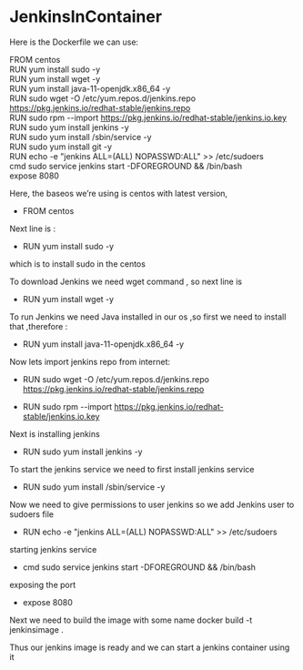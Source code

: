# JenkinsInContainer



Here is the Dockerfile we can use:


FROM centos <br>
RUN yum install sudo -y <br>
RUN   yum install wget -y <br>
RUN   yum install java-11-openjdk.x86_64 -y <br>
RUN   sudo wget -O /etc/yum.repos.d/jenkins.repo https://pkg.jenkins.io/redhat-stable/jenkins.repo <br>
RUN   sudo rpm --import https://pkg.jenkins.io/redhat-stable/jenkins.io.key <br>
RUN   sudo yum install jenkins -y <br>
RUN   sudo yum install /sbin/service -y <br>
RUN   sudo yum install git -y <br>
RUN   echo -e "jenkins ALL=(ALL) NOPASSWD:ALL" >> /etc/sudoers <br>
cmd sudo service jenkins start -DFOREGROUND && /bin/bash <br>
expose 8080 <br>




Here, the baseos we’re using is centos with latest version,
* FROM centos

Next line is :
* RUN yum install sudo -y 

which is to install sudo in the centos 

To download Jenkins we need wget command , so next line is 
 * RUN yum install wget -y 

To run Jenkins we need Java installed in our os ,so first we need to install that  ,therefore : 

* RUN yum install java-11-openjdk.x86_64 -y

Now lets import jenkins repo from internet:

* RUN   sudo wget -O /etc/yum.repos.d/jenkins.repo https://pkg.jenkins.io/redhat-stable/jenkins.repo

* RUN   sudo rpm --import https://pkg.jenkins.io/redhat-stable/jenkins.io.key

Next is installing jenkins 

* RUN   sudo yum install jenkins -y

To start the jenkins service we need to first install jenkins service 

* RUN   sudo yum install /sbin/service -y

Now we need to give permissions to user jenkins so we add Jenkins user to sudoers file  

* RUN   echo -e "jenkins ALL=(ALL) NOPASSWD:ALL" >> /etc/sudoers

starting jenkins service 

* cmd sudo service jenkins start -DFOREGROUND && /bin/bash

exposing the port 

* expose 8080



Next we need to build the image with some name 
docker build -t jenkinsimage .

Thus our jenkins image is ready and we can start a jenkins container using it 
